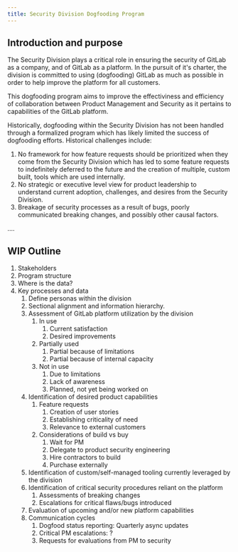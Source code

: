 ```yaml
---
title: Security Division Dogfooding Program
---
```


## Introduction and purpose

The Security Division plays a critical role in ensuring the security of GitLab as a company, and of GitLab as a platform. In the pursuit of it's charter, the division is committed to using (dogfooding) GitLab as much as possible in order to help improve the platform for all customers.

This dogfooding program aims to improve the effectiviness and efficiency of collaboration between Product Management and Security as it pertains to capabilities of the GitLab platform.

Historically, dogfooding within the Security Division has not been handled through a formalized program which has likely limited the success of dogfooding efforts. Historical challenges include:

1. No framework for how feature requests should be prioritized when they come from the Security Division which has led to some feature requests to indefinitely deferred to the future and the creation of multiple, custom built, tools which are used internally.
1. No strategic or executive level view for product leadership to understand current adoption, challenges, and desires from the Security Division.
1. Breakage of security processes as a result of bugs, poorly communicated breaking changes, and possibly other causal factors.

....


## WIP Outline

1. Stakeholders
1. Program structure
1. Where is the data?
1. Key processes and data
    1. Define personas within the division
    1. Sectional alignment and information hierarchy.
    1. Assessment of GitLab platform utilization by the division
        1. In use
            1. Current satisfaction
            1. Desired improvements
        1. Partially used
            1. Partial because of limitations
            1. Partial because of internal capacity
        1. Not in use
            1. Due to limitations
            1. Lack of awareness
            1. Planned, not yet being worked on
    1. Identification of desired product capabilities
        1. Feature requests
            1. Creation of user stories
            1. Establishing criticality of need
            1. Relevance to external customers
        1. Considerations of build vs buy
            1. Wait for PM
            1. Delegate to product security engineering
            1. Hire contractors to build
            1. Purchase externally
    1. Identification of custom/self-managed tooling currently leveraged by the division
    1. Identification of critical security procedures reliant on the platform
        1. Assessments of breaking changes
        1. Escalations for critical flaws/bugs introduced
    1. Evaluation of upcoming and/or new platform capabilities
    1. Communication cycles
        1. Dogfood status reporting: Quarterly async updates
        1. Critical PM escalations: ?
        1. Requests for evaluations from PM to security

